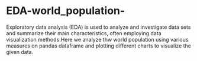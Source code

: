 # EDA-world_population-
Exploratory data analysis (EDA) is used  to analyze and investigate data sets and summarize their main characteristics, often employing data visualization methods.Here we analyze thw world population using various measures on pandas dataframe and plotting different charts to visualize the given data.
